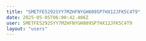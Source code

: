```yaml
---
title: "SMETFE5292SYY7MZHFNYGH809SP7HX12JFK5C4T9"
date: 2025-05-05T06:00:42.406Z
user: SMETFE5292SYY7MZHFNYGH809SP7HX12JFK5C4T9
layout: "users"
---
```

    